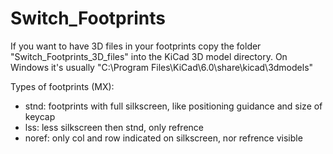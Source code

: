 # Switch_Footprints


If you want to have 3D files in your footprints copy the folder "Switch_Footprints_3D_files" into the KiCad 3D model directory.
On Windows it's usually "C:\Program Files\KiCad\6.0\share\kicad\3dmodels"

Types of footprints (MX):
- stnd: footprints with full silkscreen, like positioning guidance and size of keycap
- lss: less silkscreen then stnd, only refrence
- noref: only col and row indicated on silkscreen, nor refrence visible
